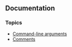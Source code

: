 ## Documentation

### Topics
* [Command-line arguments](Command-line-arguments)
* [Comments](Comments)